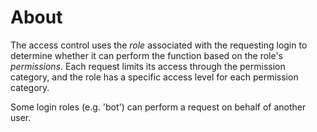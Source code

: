 # About

The access control uses the *role* associated with the requesting login
to determine whether it can perform the function based on the
role's *permissions*.  Each request limits its access through the
permission category, and the role has a specific access level for each
permission category.

Some login roles (e.g. 'bot') can perform a request on behalf of another user.
